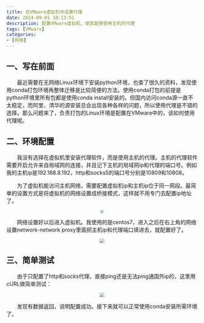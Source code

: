 ```yaml
---
title: 在VMware虚拟机中设置代理
date: 2024-09-01 10:13:51
description: 配置VMware虚拟机，使其能够使用主机的代理
tags: [VMware]
categories: 
- [网络]
---
```


## 一、写在前面

&emsp;&emsp;最近需要在无网络Linux环境下安装python环境，也查了很久的资料，发现使用conda打包环境再整体迁移是比较简便的方法。使用conda打包的前提是python环境里所有包都是使用conda install安装的。但国内访问conda源一直不太稳定，而阿里、清华的源安装总会出现各种各样的问题，所以使用代理是不错的选择。那么问题来了，负责打包的Linux环境是配置在VMware中的，该如何使用代理呢。

## 二、环境配置

&emsp;&emsp;我没有选择在虚拟机里安装代理软件，而是使用主机的代理。主机的代理软件需要开启允许来自局域网的连接，并且记下主机的局域网ip和代理的端口号。例如我的主机ip是192.168.8.192，http和socks5的端口号分别是10809和10808。

&emsp;&emsp;为了虚拟机能访问主机网络，需要配置虚拟机ip和主机ip位于同一网段。最简单的设置方式是将虚拟机的网络设置成桥接模式，这样就不用专门去配置ip地址了。

<p align="center">
    <img src="https://img.311305.xyz/i/2024/09/08/66dd80acb866f.png" style="zoom:50%;" />
</p>


&emsp;&emsp;网络设置好以后进入虚拟机。我使用的是centos7，进入之后在右上角的网络设置network-network proxy里面把主机ip和代理端口填进去，就配置好了。

<p align="center">
    <img src="https://img.311305.xyz/i/2024/09/08/66dd80c4a2462.png" style="zoom:70%;" />
</p>


## 三、简单测试

&emsp;&emsp;由于只配置了http和socks代理，直接ping还是无法ping通国外ip的，这里用cURL做简单测试：

<p align="center">
    <img src="https://img.311305.xyz/i/2024/09/08/66dd80d78ab80.png" style="zoom:70%;" />
</p>


&emsp;&emsp;发现有数据返回，说明配置成功。接下来就可以正常使用conda安装所需环境了。
